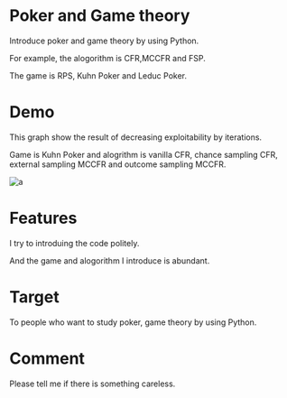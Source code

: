 # Poker and Game theory

Introduce poker and game theory by using Python.

For example, the alogorithm is CFR,MCCFR and FSP.

The game is RPS, Kuhn Poker and Leduc Poker.

# Demo

This graph show the result of decreasing exploitability by iterations.

Game is Kuhn Poker and alogrithm is vanilla CFR, chance sampling CFR, external sampling MCCFR and outcome sampling MCCFR.

![a](https://user-images.githubusercontent.com/63486375/166136125-5d15cd43-6eb7-4bbb-988a-fc04e6b0b2ad.png)

# Features

I try to introduing the code politely.

And the game and alogorithm I introduce is abundant.

# Target

To people who want to study poker, game theory by using Python.

# Comment

Please tell me if there is something careless.
